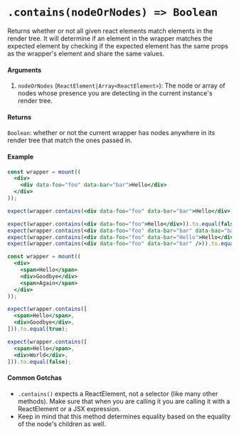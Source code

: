 # `.contains(nodeOrNodes) => Boolean`

Returns whether or not all given react elements match elements in the render tree.
It will determine if an element in the wrapper matches the expected element by checking if the expected element has the same props as the wrapper's element and share the same values.


#### Arguments

1. `nodeOrNodes` (`ReactElement|Array<ReactElement>`): The node or array of nodes whose presence you are detecting in the current instance's
render tree.



#### Returns

`Boolean`: whether or not the current wrapper has nodes anywhere in its render tree that match
the ones passed in.



#### Example


```jsx
const wrapper = mount((
  <div>
    <div data-foo="foo" data-bar="bar">Hello</div>
  </div>
));

expect(wrapper.contains(<div data-foo="foo" data-bar="bar">Hello</div>)).to.equal(true);

expect(wrapper.contains(<div data-foo="foo">Hello</div>)).to.equal(false);
expect(wrapper.contains(<div data-foo="foo" data-bar="bar" data-baz="baz">Hello</div>)).to.equal(false);
expect(wrapper.contains(<div data-foo="foo" data-bar="Hello">Hello</div>)).to.equal(false);
expect(wrapper.contains(<div data-foo="foo" data-bar="bar" />)).to.equal(false);
```

```jsx
const wrapper = mount((
  <div>
    <span>Hello</span>
    <div>Goodbye</div>
    <span>Again</span>
  </div>
));

expect(wrapper.contains([
  <span>Hello</span>,
  <div>Goodbye</div>,
])).to.equal(true);

expect(wrapper.contains([
  <span>Hello</span>,
  <div>World</div>,
])).to.equal(false);
```


#### Common Gotchas

- `.contains()` expects a ReactElement, not a selector (like many other methods). Make sure that
when you are calling it you are calling it with a ReactElement or a JSX expression.
- Keep in mind that this method determines equality based on the equality of the node's children as
well.
